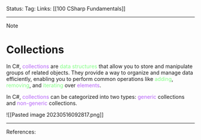 Status: 
Tag:
Links: [[100 CSharp Fundamentals]]

---
> [!note] 
>  # Collections

In C#, <font style="color:#b562f9">collections</font> are <font style="color:#81fd83">data structures</font> that allow you to store and manipulate groups of related objects. They provide a way to organize and manage data efficiently, enabling you to perform common operations like <font style="color:#81fd83">adding</font>, <font style="color:#81fd83">removing</font>, and <font style="color:#81fd83">iterating</font> over <font style="color:#b562f9">elements</font>.


In C#, <font style="color:#b562f9">collections</font> can be categorized into two types: <font style="color:#b562f9">generic</font> collections and <font style="color:#b562f9">non-generic</font> collections.

![[Pasted image 20230516092817.png]]


---
References: